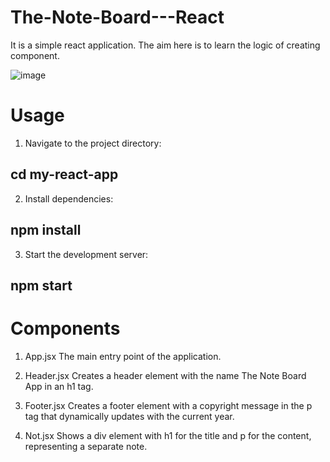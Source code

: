 # The-Note-Board---React
It is a simple react application. The aim here is to learn the logic of creating component.

![image](https://github.com/ozgeerkskn/The-Note-Board---React/assets/105421946/10500cc0-c28e-4b16-8de9-f185de8e7612)


# Usage
1. Navigate to the project directory:
## cd my-react-app

2. Install dependencies:
## npm install

3. Start the development server:
## npm start

# Components
1. App.jsx
The main entry point of the application.

2. Header.jsx
Creates a header element with the name The Note Board App in an h1 tag.

3. Footer.jsx
Creates a footer element with a copyright message in the p tag that dynamically updates with the current year.

4. Not.jsx
Shows a div element with h1 for the title and p for the content, representing a separate note.
